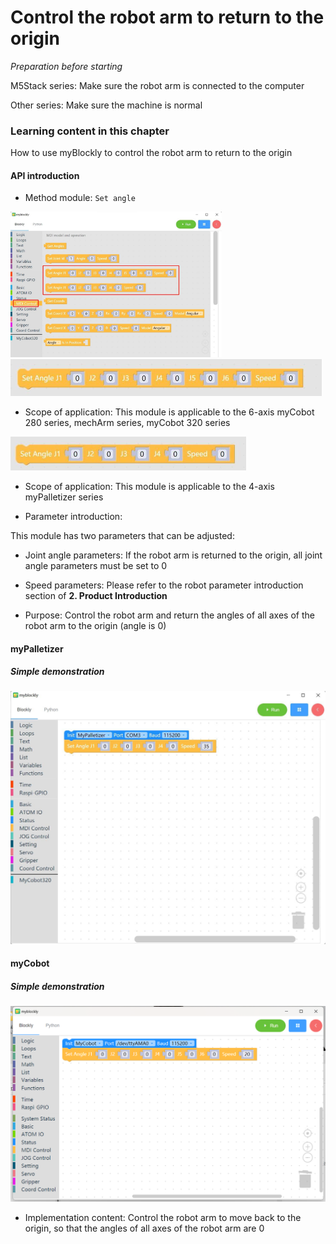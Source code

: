 # Control the robot arm to return to the origin

<i>Preparation before starting</i>

M5Stack series: Make sure the robot arm is connected to the computer

Other series: Make sure the machine is normal

### Learning content in this chapter

How to use myBlockly to control the robot arm to return to the origin

#### API introduction

* Method module: `Set angle`

<img src="../../../../resources\3-FunctionsAndApplications\6.developmentGuide\myBlocklyAndUlFlow\myblocklyTutorials\backtoorgin/setangleAPI1.jpg" style="zoom:33%;" />

<img src="../../../../resources\3-FunctionsAndApplications\6.developmentGuide\myBlocklyAndUlFlow\myblocklyTutorials\backtoorgin/set angle six.jpg" style="zoom: 50%;" />

* Scope of application: This module is applicable to the 6-axis myCobot 280 series, mechArm series, myCobot 320 series

<img src="../../../../resources\3-FunctionsAndApplications\6.developmentGuide\myBlocklyAndUlFlow\myblocklyTutorials\backtoorgin/set angle four.jpg" style="zoom: 50%;" />

* Scope of application: This module is applicable to the 4-axis myPalletizer series

* Parameter introduction:

This module has two parameters that can be adjusted:

* Joint angle parameters: If the robot arm is returned to the origin, all joint angle parameters must be set to 0
* Speed ​​parameters: Please refer to the robot parameter introduction section of **2. Product Introduction**

* Purpose: Control the robot arm and return the angles of all axes of the robot arm to the origin (angle is 0)

#### myPalletizer

##### Simple demonstration

<img src="../../../../resources\3-FunctionsAndApplications\6.developmentGuide\myBlocklyAndUlFlow\myblocklyTutorials\backtoorgin/starting point demo.jpg" style="zoom: 50%;" />

#### myCobot

##### Simple demonstration

<img src="../../../../resources\3-FunctionsAndApplications\6.developmentGuide\myBlocklyAndUlFlow\myblocklyTutorials\backtoorgin/starting point demo1.jpg" style="zoom: 50%;" />

* Implementation content: Control the robot arm to move back to the origin, so that the angles of all axes of the robot arm are 0